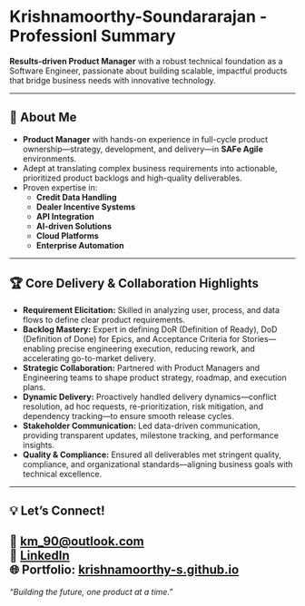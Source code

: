 # Krishnamoorthy-Soundararajan - Professionl Summary

**Results-driven Product Manager** with a robust technical foundation as a Software Engineer, passionate about building scalable, impactful products that bridge business needs with innovative technology.

---

## 🚀 About Me

- **Product Manager** with hands-on experience in full-cycle product ownership—strategy, development, and delivery—in **SAFe Agile** environments.
- Adept at translating complex business requirements into actionable, prioritized product backlogs and high-quality deliverables.
- Proven expertise in:
  - **Credit Data Handling**
  - **Dealer Incentive Systems**
  - **API Integration**
  - **AI-driven Solutions**
  - **Cloud Platforms**
  - **Enterprise Automation**

---

## 🏆 Core Delivery & Collaboration Highlights

- **Requirement Elicitation:** Skilled in analyzing user, process, and data flows to define clear product requirements.
- **Backlog Mastery:** Expert in defining DoR (Definition of Ready), DoD (Definition of Done) for Epics, and Acceptance Criteria for Stories—enabling precise engineering execution, reducing rework, and accelerating go-to-market delivery.
- **Strategic Collaboration:** Partnered with Product Managers and Engineering teams to shape product strategy, roadmap, and execution plans.
- **Dynamic Delivery:** Proactively handled delivery dynamics—conflict resolution, ad hoc requests, re-prioritization, risk mitigation, and dependency tracking—to ensure smooth release cycles.
- **Stakeholder Communication:** Led data-driven communication, providing transparent updates, milestone tracking, and performance insights.
- **Quality & Compliance:** Ensured all deliverables met stringent quality, compliance, and organizational standards—aligning business goals with technical excellence.

---

## 💡 Let’s Connect!

📩 **km_90@outlook.com**  
💼 **[LinkedIn](https://www.linkedin.com/in/krishnamoorthy-s-060a923a)**  
🌐 **Portfolio:** [krishnamoorthy-s.github.io](https://krishnamoorthy-s.github.io)
---

<!--
![skrish70's GitHub stats](https://github-readme-stats.vercel.app/api?username=skrish70&show_icons=true&theme=default)
-->

*“Building the future, one product at a time.”*
